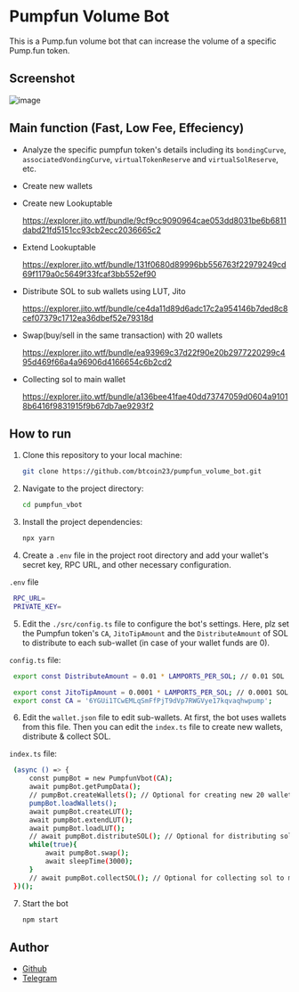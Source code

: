 # Pumpfun Volume Bot
This is a Pump.fun volume bot that can increase the volume of a specific Pump.fun token.

## Screenshot

![image](https://github.com/user-attachments/assets/fc57859d-0e89-4cf2-be98-81b22c4ccc5b)

## Main function (Fast, Low Fee, Effeciency)

- Analyze the specific pumpfun token's details including its `bondingCurve`, `associatedVondingCurve`, `virtualTokenReserve` and `virtualSolReserve`, etc.

- Create new wallets

- Create new Lookuptable

    https://explorer.jito.wtf/bundle/9cf9cc9090964cae053dd8031be6b6811dabd21fd5151cc93cb2ecc2036665c2

- Extend Lookuptable

    https://explorer.jito.wtf/bundle/131f0680d89996bb556763f22979249cd69f1179a0c5649f33fcaf3bb552ef90

- Distribute SOL to sub wallets using LUT, Jito

    https://explorer.jito.wtf/bundle/ce4da11d89d6adc17c2a954146b7ded8c8cef07379c1712ea36dbef52e79318d

- Swap(buy/sell in the same transaction) with 20 wallets

     https://explorer.jito.wtf/bundle/ea93969c37d22f90e20b2977220299c495d469f66a4a96906d4166654c6b2cd2

- Collecting sol to main wallet

    https://explorer.jito.wtf/bundle/a136bee41fae40dd73747059d0604a91018b6416f9831915f9b67db7ae9293f2

## How to run

1. Clone this repository to your local machine:

   ```bash
   git clone https://github.com/btcoin23/pumpfun_volume_bot.git
   ```

2. Navigate to the project directory:

   ```bash
   cd pumpfun_vbot
   ```

3. Install the project dependencies:

   ```bash
   npx yarn 
   ```
4. Create a `.env` file in the project root directory and add your wallet's   secret key, RPC URL, and other necessary configuration.

`.env` file
   ```bash
    RPC_URL=
    PRIVATE_KEY=
   ```

5. Edit the `./src/config.ts` file to configure the bot's settings.
Here, plz set the Pumpfun token's `CA`, `JitoTipAmount` and the `DistributeAmount` of SOL to distribute to each sub-wallet (in case of your wallet funds are 0).

`config.ts` file:
   ```bash
    export const DistributeAmount = 0.01 * LAMPORTS_PER_SOL; // 0.01 SOL

    export const JitoTipAmount = 0.0001 * LAMPORTS_PER_SOL; // 0.0001 SOL
    export const CA = '6YGUi1TCwEMLqSmFfPjT9dVp7RWGVye17kqvaqhwpump';
   ```

6. Edit the `wallet.json` file to edit sub-wallets. At first, the bot uses wallets from this file.
Then you can edit the `index.ts` file to create new wallets, distribute & collect SOL.

`index.ts` file:
   ```bash
    (async () => {
        const pumpBot = new PumpfunVbot(CA);
        await pumpBot.getPumpData();
        // pumpBot.createWallets(); // Optional for creating new 20 wallets
        pumpBot.loadWallets();
        await pumpBot.createLUT();
        await pumpBot.extendLUT();
        await pumpBot.loadLUT();
        // await pumpBot.distributeSOL(); // Optional for distributing sol to 20 wallets
        while(true){
            await pumpBot.swap();
            await sleepTime(3000);
        }
        // await pumpBot.collectSOL(); // Optional for collecting sol to main wallet
    })();
   ```

7. Start the bot

   ```bash
   npm start
   ```

## Author
- [Github](https://github.com/btcoin23)
- [Telegram](https://t.me/BTC0in23)
